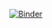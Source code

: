 [![Binder](https://mybinder.org/badge_logo.svg)](https://mybinder.org/v2/gh/eduardo-exists/Calista_Stuff/HEAD?filepath=Calista_State_thing.ipynb)
